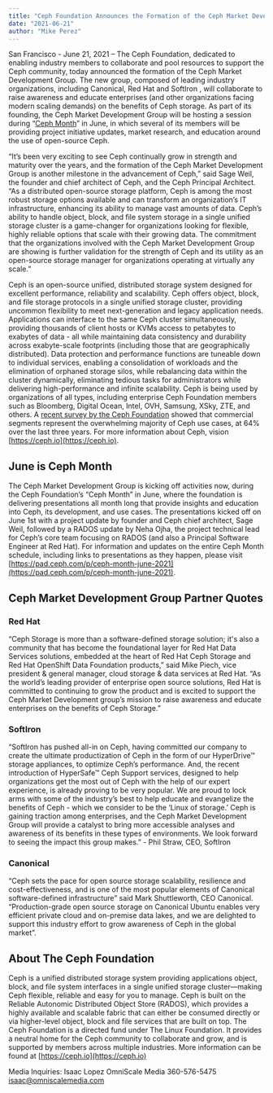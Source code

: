 ```yaml
---
title: "Ceph Foundation Announces the Formation of the Ceph Market Development Group"
date: "2021-06-21"
author: "Mike Perez"
---
```


San Francisco - June 21, 2021 – The Ceph Foundation, dedicated to enabling industry members to collaborate and pool resources to support the Ceph community, today announced the formation of the Ceph Market Development Group. The new group, composed of leading industry organizations, including Canonical, Red Hat and SoftIron , will collaborate to raise awareness and educate enterprises (and other organizations facing modern scaling demands) on the benefits of Ceph storage. As part of its founding, the Ceph Market Development Group will be hosting a session during “[Ceph Month](https://pad.ceph.com/p/ceph-month-june-2021)” in June, in which several of its members will be providing project initiative updates, market research, and education around the use of open-source Ceph.

“It’s been very exciting to see Ceph continually grow in strength and maturity over the years, and the formation of the Ceph Market Development Group is another milestone in the advancement of Ceph,” said Sage Weil, the founder and chief architect of Ceph, and the Ceph Principal Architect. “As a distributed open-source storage platform, Ceph is among the most robust storage options available and can transform an organization’s IT infrastructure, enhancing its ability to manage vast amounts of data. Ceph’s ability to handle object, block, and file system storage in a single unified storage cluster is a game-changer for organizations looking for flexible, highly reliable options that scale with their growing data. The commitment that the organizations involved with the Ceph Market Development Group are showing is further validation for the strength of Ceph and its utility as an open-source storage manager for organizations operating at virtually any scale.”

Ceph is an open-source unified, distributed storage system designed for excellent performance, reliability and scalability. Ceph offers object, block, and file storage protocols in a single unified storage cluster, providing uncommon flexibility to meet next-generation and legacy application needs. Applications can interface to the same Ceph cluster simultaneously, providing thousands of client hosts or KVMs access to petabytes to exabytes of data - all while maintaining data consistency and durability across exabyte-scale footprints (including those that are geographically distributed). Data protection and performance functions are tuneable down to individual services, enabling a consolidation of workloads and the elimination of orphaned storage silos, while rebalancing data within the cluster dynamically, eliminating tedious tasks for administrators while delivering high-performance and infinite scalability. Ceph is being used by organizations of all types, including enterprise Ceph Foundation members such as Bloomberg, Digital Ocean, Intel, OVH, Samsung, XSky, ZTE, and others. A [recent survey by the Ceph Foundation](https://ceph.io/community/2021-ceph-user-survey-results/) showed that commercial segments represent the overwhelming majority of Ceph use cases, at 64% over the last three years. For more information about Ceph, vision [https://ceph.io](https://ceph.io).

## June is Ceph Month

The Ceph Market Development Group is kicking off activities now, during the Ceph Foundation’s “Ceph Month” in June, where the foundation is delivering presentations all month long that provide insights and education into Ceph, its development, and use cases. The presentations kicked off on June 1st with a project update by founder and Ceph chief architect, Sage Weil, followed by a RADOS update by Neha Ojha, the project technical lead for Ceph’s core team focusing on RADOS (and also a Principal Software Engineer at Red Hat). For information and updates on the entire Ceph Month schedule, including links to presentations as they happen, please visit [https://pad.ceph.com/p/ceph-month-june-2021](https://pad.ceph.com/p/ceph-month-june-2021).

## Ceph Market Development Group Partner Quotes

### Red Hat

“Ceph Storage is more than a software-defined storage solution; it's also a community that has become the foundational layer for Red Hat Data Services solutions, embedded at the heart of Red Hat Ceph Storage and Red Hat OpenShift Data Foundation products,” said Mike Piech, vice president & general manager, cloud storage & data services at Red Hat. “As the world’s leading provider of enterprise open source solutions, Red Hat is committed to continuing to grow the product and is excited to support the Ceph Market Development group’s mission to raise awareness and educate enterprises on the benefits of Ceph Storage.”

### SoftIron

“SoftIron has pushed all-in on Ceph, having committed our company to create the ultimate productization of Ceph in the form of our HyperDrive™ storage appliances, to optimize Ceph’s performance. And, the recent introduction of HyperSafe™ Ceph Support services, designed to help organizations get the most out of Ceph with the help of our expert experience, is already proving to be very popular. We are proud to lock arms with some of the industry’s best to help educate and evangelize the benefits of Ceph - which we consider to be the ‘Linux of storage.’ Ceph is gaining traction among enterprises, and the Ceph Market Development Group will provide a catalyst to bring more accessible analyses and awareness of its benefits in these types of environments. We look forward to seeing the impact this group makes.” - Phil Straw, CEO, SoftIron

### Canonical

“Ceph sets the pace for open source storage scalability, resilience and cost-effectiveness, and is one of the most popular elements of Canonical software-defined infrastructure” said Mark Shuttleworth, CEO Canonical. “Production-grade open source storage on Canonical Ubuntu enables very efficient private cloud and on-premise data lakes, and we are delighted to support this industry effort to grow awareness of Ceph in the global market”.

## About The Ceph Foundation

Ceph is a unified distributed storage system providing applications object, block, and file system interfaces in a single unified storage cluster—making Ceph flexible, reliable and easy for you to manage. Ceph is built on the Reliable Autonomic Distributed Object Store (RADOS), which provides a highly available and scalable fabric that can either be consumed directly or via higher-level object, block and file services that are built on top. The Ceph Foundation is a directed fund under The Linux Foundation. It provides a neutral home for the Ceph community to collaborate and grow, and is supported by members across multiple industries. More information can be found at [https://ceph.io](https://ceph.io)

Media Inquiries:
Isaac Lopez
OmniScale Media
360-576-5475
isaac@omniscalemedia.com
